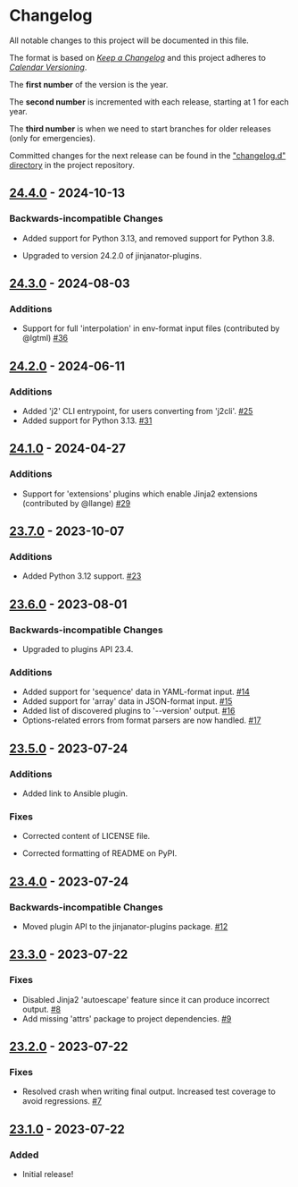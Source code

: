 # Changelog

All notable changes to this project will be documented in this file.

The format is based on [*Keep a
Changelog*](https://keepachangelog.com/en/1.0.0/) and this project
adheres to [*Calendar Versioning*](https://calver.org/).

The **first number** of the version is the year.

The **second number** is incremented with each release, starting at 1
for each year.

The **third number** is when we need to start branches for older
releases (only for emergencies).

Committed changes for the next release can be found in the ["changelog.d"
directory](https://github.com/kpfleming/jinjanator/tree/main/changelog.d)
in the project repository.

<!--
Do *NOT* add changelog entries here!

This changelog is managed by towncrier and is compiled at release time.

See https://github.com/kpfleming/jinjanator/blob/main/.github/CONTRIBUTING.md#changelog for details.
-->

<!-- towncrier release notes start -->

## [24.4.0](https://github.com/kpfleming/jinjanator/tree/24.4.0) - 2024-10-13

### Backwards-incompatible Changes

- Added support for Python 3.13, and removed support for Python 3.8.
  
- Upgraded to version 24.2.0 of jinjanator-plugins.
  

## [24.3.0](https://github.com/kpfleming/jinjanator/tree/24.3.0) - 2024-08-03

### Additions

- Support for full 'interpolation' in env-format input files (contributed by @lgtml)
  [#36](https://github.com/kpfleming/jinjanator/issues/36)

## [24.2.0](https://github.com/kpfleming/jinjanator/tree/24.2.0) - 2024-06-11

### Additions

- Added 'j2' CLI entrypoint, for users converting from 'j2cli'.
  [#25](https://github.com/kpfleming/jinjanator/issues/25)
- Added support for Python 3.13.
  [#31](https://github.com/kpfleming/jinjanator/issues/31)

## [24.1.0](https://github.com/kpfleming/jinjanator/tree/24.1.0) - 2024-04-27

### Additions

- Support for 'extensions' plugins which enable Jinja2 extensions (contributed by @llange)
  [#29](https://github.com/kpfleming/jinjanator/issues/29)

## [23.7.0](https://github.com/kpfleming/jinjanator/tree/23.7.0) - 2023-10-07

### Additions

- Added Python 3.12 support.
  [#23](https://github.com/kpfleming/jinjanator/issues/23)


## [23.6.0](https://github.com/kpfleming/jinjanator/tree/23.6.0) - 2023-08-01

### Backwards-incompatible Changes

- Upgraded to plugins API 23.4.
  


### Additions

- Added support for 'sequence' data in YAML-format input.
  [#14](https://github.com/kpfleming/jinjanator/issues/14)
- Added support for 'array' data in JSON-format input.
  [#15](https://github.com/kpfleming/jinjanator/issues/15)
- Added list of discovered plugins to '--version' output.
  [#16](https://github.com/kpfleming/jinjanator/issues/16)
- Options-related errors from format parsers are now handled.
  [#17](https://github.com/kpfleming/jinjanator/issues/17)


## [23.5.0](https://github.com/kpfleming/jinjanator/tree/23.5.0) - 2023-07-24

### Additions

- Added link to Ansible plugin.
  


### Fixes

- Corrected content of LICENSE file.
  
- Corrected formatting of README on PyPI.


## [23.4.0](https://github.com/kpfleming/jinjanator/tree/23.4.0) - 2023-07-24

### Backwards-incompatible Changes

- Moved plugin API to the jinjanator-plugins package.
  [#12](https://github.com/kpfleming/jinjanator/issues/12)


## [23.3.0](https://github.com/kpfleming/jinjanator/tree/23.3.0) - 2023-07-22

### Fixes

- Disabled Jinja2 'autoescape' feature since it can produce incorrect output.
  [#8](https://github.com/kpfleming/jinjanator/issues/8)
- Add missing 'attrs' package to project dependencies.
  [#9](https://github.com/kpfleming/jinjanator/issues/9)


## [23.2.0](https://github.com/kpfleming/jinjanator/tree/23.2.0) - 2023-07-22

### Fixes

- Resolved crash when writing final output. Increased test coverage to avoid regressions.
  [#7](https://github.com/kpfleming/jinjanator/issues/7)


## [23.1.0](https://github.com/kpfleming/jinjanator/tree/23.1.0) - 2023-07-22

### Added

- Initial release!
